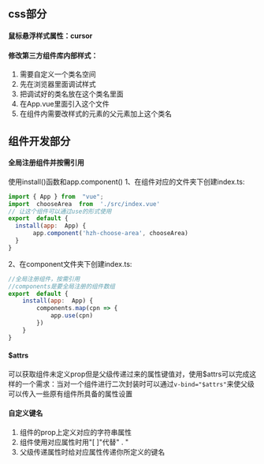 ## css部分
#### 鼠标悬浮样式属性：cursor
#### 修改第三方组件库内部样式：

 1. 需要自定义一个类名空间
 2. 先在浏览器里面调试样式
 3. 把调试好的类名放在这个类名里面
 4. 在App.vue里面引入这个文件
 5. 在组件内需要改样式的元素的父元素加上这个类名
 ## 组件开发部分
 #### 全局注册组件并按需引用
 使用install()函数和app.component()
 1、在组件对应的文件夹下创建index.ts:
 ````js
 import { App } from  "vue";
import  chooseArea  from  './src/index.vue'
// 让这个组件可以通过use的形式使用
export  default {
   install(app:  App) {
		app.component('hzh-choose-area', chooseArea)
   }
}
 ````
2、在component文件夹下创建index.ts:
````js
//全局注册组件，按需引用
//components是要全局注册的组件数组
export  default {
	install(app:  App) {
		components.map(cpn => {
			app.use(cpn)
		})
	}
}
````
#### $attrs
可以获取组件未定义prop但是父级传递过来的属性键值对，使用\$attrs可以完成这样的一个需求：当对一个组件进行二次封装时可以通过`v-bind="$attrs"`来使父级可以传入一些原有组件所具备的属性设置
#### 自定义键名
 1. 组件的prop上定义对应的字符串属性
 2. 组件使用对应属性时用"[ ]"代替" . " 
 3. 父级传递属性时给对应属性传递你所定义的键名

<!--stackedit_data:
eyJoaXN0b3J5IjpbLTEyNTIxMDI0MywyNjQ2MjA5ODJdfQ==
-->